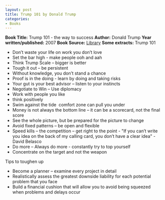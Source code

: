 ```yaml
---
layout: post
title: Trump 101 by Donald Trump
categories:
- Books
---
```


**Book Title:** Trump 101 - the way to success **Author:** Donald Trump **Year written/published:** 2007 **Book Source:** [Library](http://vistaweb.nlb.gov.sg/cgi-bin/cw_cgi?fullRecord+13647+3002+12827366+2+8) **Some extracts:** Trump 101
- Don’t waste your life on work you don’t love
- Set the bar high - make people ooh and aah
- Think Trump Scale – bigger is better
- Tough it out – be persistent
- Without knowledge, you don’t stand a chance
- Proof is in the doing - learn by doing and taking risks
- Your gut is your best advisor – listen to your instincts
- Negotiate to Win – Use diplomacy
- Work with people you like
- think positively
- Swim against the tide  comfort zone can pull you under
- Money is not always the bottom line – it can be a scorecard, not the final score
- See the whole picture, but be prepared for the picture to change
- Avoid fixed patterns – be open and flexible
- Speed kills – the competition – get right to the point - "If you can’t write you idea on the back of my calling card, you don’t have a clear idea" - David Belasco
- Do more – Always do more - constantly try to top yourself
- Concentrate on the target and not the weapon

Tips to toughen up
- Become a planner – examine every project in detail
- Realistically assess the greatest downside liability for each potential problem that you face
- Build a financial cushion that will allow you to avoid being squeezed when problems and delays occur
